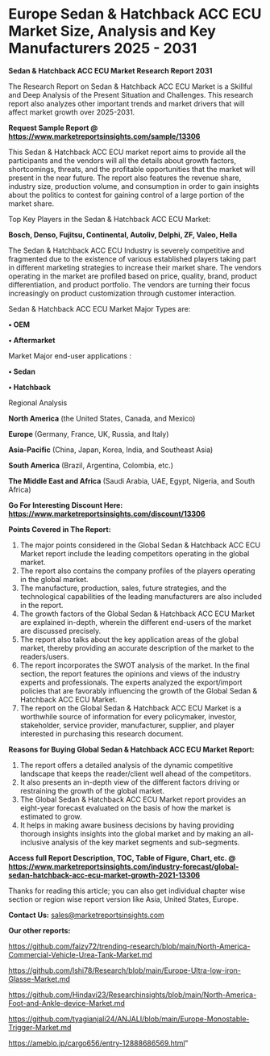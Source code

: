 # Europe Sedan & Hatchback ACC ECU Market Size, Analysis and Key Manufacturers 2025 - 2031

<strong>Sedan & Hatchback ACC ECU Market Research Report 2031</strong>

The Research Report on Sedan & Hatchback ACC ECU Market is a Skillful and Deep Analysis of the Present Situation and Challenges. This research report also analyzes other important trends and market drivers that will affect market growth over 2025-2031.

<strong>Request Sample Report @ <a href=https://www.marketreportsinsights.com/sample/13306>https://www.marketreportsinsights.com/sample/13306</a></strong>

This Sedan & Hatchback ACC ECU market report aims to provide all the participants and the vendors will all the details about growth factors, shortcomings, threats, and the profitable opportunities that the market will present in the near future. The report also features the revenue share, industry size, production volume, and consumption in order to gain insights about the politics to contest for gaining control of a large portion of the market share.

Top Key Players in the Sedan & Hatchback ACC ECU Market:

<strong>Bosch, Denso, Fujitsu, Continental, Autoliv, Delphi, ZF, Valeo, Hella</strong>

The Sedan & Hatchback ACC ECU Industry is severely competitive and fragmented due to the existence of various established players taking part in different marketing strategies to increase their market share. The vendors operating in the market are profiled based on price, quality, brand, product differentiation, and product portfolio. The vendors are turning their focus increasingly on product customization through customer interaction.

Sedan & Hatchback ACC ECU Market Major Types are:

<strong>• OEM

• Aftermarket</strong>

Market Major end-user applications :

<strong>• Sedan

• Hatchback</strong>

Regional Analysis

</u><strong><b>North America</b></strong> (the United States, Canada, and Mexico)

<strong><b>Europe </b></strong>(Germany, France, UK, Russia, and Italy)

<strong><b>Asia-Pacific</b></strong> (China, Japan, Korea, India, and Southeast Asia)

<strong><b>South America</b></strong> (Brazil, Argentina, Colombia, etc.)

<strong><b>The Middle East and Africa</b></strong> (Saudi Arabia, UAE, Egypt, Nigeria, and South Africa)

<strong>Go For Interesting Discount Here: <a href=https://www.marketreportsinsights.com/discount/13306>https://www.marketreportsinsights.com/discount/13306</a></strong>

<strong>Points Covered in The Report:</strong>
<ol>
  <li>The major points considered in the Global Sedan & Hatchback ACC ECU Market report include the leading competitors operating in the global market.</li>
  <li>The report also contains the company profiles of the players operating in the global market.</li>
  <li>The manufacture, production, sales, future strategies, and the technological capabilities of the leading manufacturers are also included in the report.</li>
  <li>The growth factors of the Global Sedan & Hatchback ACC ECU Market are explained in-depth, wherein the different end-users of the market are discussed precisely.</li>
  <li>The report also talks about the key application areas of the global market, thereby providing an accurate description of the market to the readers/users.</li>
  <li>The report incorporates the SWOT analysis of the market. In the final section, the report features the opinions and views of the industry experts and professionals. The experts analyzed the export/import policies that are favorably influencing the growth of the Global Sedan & Hatchback ACC ECU Market.</li>
  <li>The report on the Global Sedan & Hatchback ACC ECU Market is a worthwhile source of information for every policymaker, investor, stakeholder, service provider, manufacturer, supplier, and player interested in purchasing this research document.</li>
</ol>
<strong>Reasons for Buying Global Sedan & Hatchback ACC ECU Market Report:</strong>

<ol>
  <li>The report offers a detailed analysis of the dynamic competitive landscape that keeps the reader/client well ahead of the competitors.</li>
  <li>It also presents an in-depth view of the different factors driving or restraining the growth of the global market.</li>
  <li>The Global Sedan & Hatchback ACC ECU Market report provides an eight-year forecast evaluated on the basis of how the market is estimated to grow.</li>
  <li>It helps in making aware business decisions by having providing thorough insights insights into the global market and by making an all-inclusive analysis of the key market segments and sub-segments.</li>
</ol>
<strong>Access full Report Description, TOC, Table of Figure, Chart, etc. @ <a href=https://www.marketreportsinsights.com/industry-forecast/global-sedan-hatchback-acc-ecu-market-growth-2021-13306>https://www.marketreportsinsights.com/industry-forecast/global-sedan-hatchback-acc-ecu-market-growth-2021-13306</a></strong>


Thanks for reading this article; you can also get individual chapter wise section or region wise report version like Asia, United States, Europe.

<strong>Contact Us:</strong>
sales@marketreportsinsights.com

<strong>Our other reports:</strong>

<a href=https://github.com/faizy72/trending-research/blob/main/North-America-Commercial-Vehicle-Urea-Tank-Market.md>https://github.com/faizy72/trending-research/blob/main/North-America-Commercial-Vehicle-Urea-Tank-Market.md</a>

<a href=https://github.com/Ishi78/Research/blob/main/Europe-Ultra-low-iron-Glasse-Market.md>https://github.com/Ishi78/Research/blob/main/Europe-Ultra-low-iron-Glasse-Market.md</a>

<a href=https://github.com/Hindavi23/Researchinsights/blob/main/North-America-Foot-and-Ankle-device-Market.md>https://github.com/Hindavi23/Researchinsights/blob/main/North-America-Foot-and-Ankle-device-Market.md</a>

<a href=https://github.com/tyagianjali24/ANJALI/blob/main/Europe-Monostable-Trigger-Market.md>https://github.com/tyagianjali24/ANJALI/blob/main/Europe-Monostable-Trigger-Market.md</a>

<a href=https://ameblo.jp/cargo656/entry-12888686569.html>https://ameblo.jp/cargo656/entry-12888686569.html</a>"
